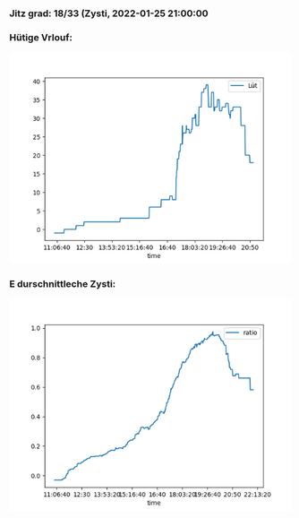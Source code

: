 ### Jitz grad: 18/33 (Zysti, 2022-01-25 21:00:00

### Hütige Vrlouf:
![Graph](Today.png)

### E durschnittleche Zysti:
![Graph](Zysti.png)